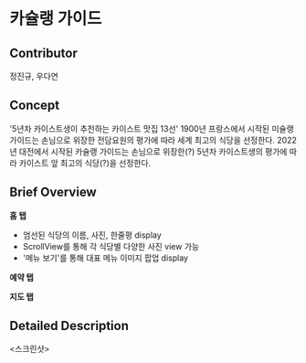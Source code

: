 # 카슐랭 가이드

## Contributor
정진규, 우다연

## Concept
'5년차 카이스트생이 추천하는 카이스트 맛집 13선'
1900년 프랑스에서 시작된 미슐랭 가이드는 손님으로 위장한 전담요원의 평가에 따라 세계 최고의 식당을 선정한다.
2022년 대전에서 시작된 카슐랭 가이드는 손님으로 위장한(?) 5년차 카이스트생의 평가에 따라 카이스트 앞 최고의 식당(?)을 선정한다.

## Brief Overview

**홈 탭**
- 엄선된 식당의 이름, 사진, 한줄평 display
- ScrollView를 통해 각 식당별 다양한 사진 view 가능
- '메뉴 보기'를 통해 대표 메뉴 이미지 팝업 display

**예약 탭**

**지도 탭**

## Detailed Description

<스크린샷>
